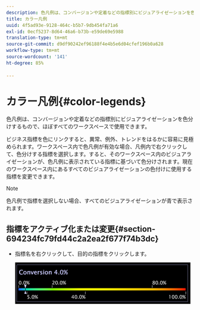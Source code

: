 ```yaml
---
description: 色凡例は、コンバージョンや定着などの指標別にビジュアライゼーションを色分けするもので、ほぼすべてのワークスペースで使用できます。
title: カラー凡例
uuid: 4f5ad93e-9128-464c-b5b7-9db454fa71a6
exl-id: 0ecf5237-8d64-46a6-b73b-e59de69e5988
translation-type: tm+mt
source-git-commit: d9df90242ef96188f4e4b5e6d04cfef196b0a628
workflow-type: tm+mt
source-wordcount: '141'
ht-degree: 85%

---
```


# カラー凡例{#color-legends}

色凡例は、コンバージョンや定着などの指標別にビジュアライゼーションを色分けするもので、ほぼすべてのワークスペースで使用できます。

ビジネス指標を色にリンクすると、異常、例外、トレンドをはるかに容易に見極められます。ワークスペース内で色凡例が有効な場合、凡例内で右クリックして、色分けする指標を選択します。すると、そのワークスペース内のビジュアライゼーションが、色凡例に表示されている指標に基づいて色分けされます。現在のワークスペース内にあるすべてのビジュアライゼーションの色付けに使用する指標を変更できます。

>[!NOTE]
>
>色凡例で指標を選択しない場合、すべてのビジュアライゼーションが青で表示されます。

## 指標をアクティブ化または変更{#section-694234fc79fd44c2a2ea2f677f74b3dc}

* 指標名を右クリックして、目的の指標をクリックします。

   ![](assets/lgd_ColorLegend.png)
